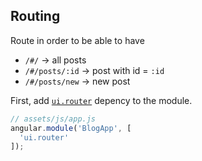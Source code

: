## Routing

Route in order to be able to have

* `/#/` -> all posts
* `/#/posts/:id` -> post with id = `:id`
* `/#/posts/new` -> new post

First, add [`ui.router`](https://github.com/angular-ui/ui-router) depency to the module.

```js
// assets/js/app.js
angular.module('BlogApp', [
  'ui.router'
]);
```
